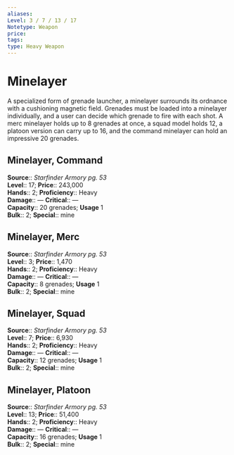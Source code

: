 ```yaml
---
aliases: 
Level: 3 / 7 / 13 / 17
Notetype: Weapon
price: 
tags: 
type: Heavy Weapon
---
```


# Minelayer

A specialized form of grenade launcher, a minelayer surrounds its ordnance with a cushioning magnetic field. Grenades must be loaded into a minelayer individually, and a user can decide which grenade to fire with each shot. A merc minelayer holds up to 8 grenades at once, a squad model holds 12, a platoon version can carry up to 16, and the command minelayer can hold an impressive 20 grenades.  

## Minelayer, Command

**Source**:: _Starfinder Armory pg. 53_  
**Level**:: 17;
**Price**:: 243,000  
**Hands**:: 2;
**Proficiency**:: Heavy  
**Damage**:: —
**Critical**:: —  
**Capacity**:: 20 grenades; **Usage** 1  
**Bulk**:: 2;
**Special**:: mine

## Minelayer, Merc

**Source**:: _Starfinder Armory pg. 53_  
**Level**:: 3;
**Price**:: 1,470  
**Hands**:: 2;
**Proficiency**:: Heavy  
**Damage**:: —
**Critical**:: —  
**Capacity**:: 8 grenades; **Usage** 1  
**Bulk**:: 2;
**Special**:: mine

## Minelayer, Squad

**Source**:: _Starfinder Armory pg. 53_  
**Level**:: 7;
**Price**:: 6,930  
**Hands**:: 2;
**Proficiency**:: Heavy  
**Damage**:: —
**Critical**:: —  
**Capacity**:: 12 grenades; **Usage** 1  
**Bulk**:: 2;
**Special**:: mine

## Minelayer, Platoon

**Source**:: _Starfinder Armory pg. 53_  
**Level**:: 13;
**Price**:: 51,400  
**Hands**:: 2;
**Proficiency**:: Heavy  
**Damage**:: —
**Critical**:: —  
**Capacity**:: 16 grenades; **Usage** 1  
**Bulk**:: 2;
**Special**:: mine
